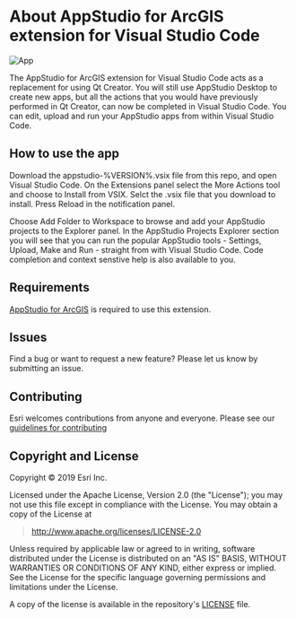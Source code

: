 # About AppStudio for ArcGIS extension for Visual Studio Code

![App](./thumbnail.png)

The AppStudio for ArcGIS extension for Visual Studio Code acts as a replacement for using Qt Creator. You will still use AppStudio Desktop to create new apps, but all the actions that you would have previously performed in Qt Creator, can now be completed in Visual Studio Code. You can edit, upload and run your AppStudio apps from within Visual Studio Code.

## How to use the app

Download the appstudio-%VERSION%.vsix file from this repo, and open Visual Studio Code. On the Extensions panel select the More Actions tool and choose to Install from VSIX. Selct the .vsix file that you download to install. Press Reload in the notification panel.

Choose Add Folder to Workspace to browse and add your AppStudio projects to the Explorer panel. In the AppStudio Projects Explorer section you will see that you can run the popular AppStudio tools - Settings, Upload, Make and Run - straight from with Visual Studio Code. Code completion and context senstive help is also available to you.   

## Requirements

<a href="http://www.esri.com/landing-pages/appstudio">AppStudio for ArcGIS</a> is required to use this extension.

## Issues

Find a bug or want to request a new feature?  Please let us know by submitting an issue.

## Contributing

Esri welcomes contributions from anyone and everyone. Please see our [guidelines for contributing](https://github.com/esri/contributing)

## Copyright and License

Copyright © 2019 Esri Inc.

Licensed under the Apache License, Version 2.0 (the "License");
you may not use this file except in compliance with the License.
You may obtain a copy of the License at

> http://www.apache.org/licenses/LICENSE-2.0

Unless required by applicable law or agreed to in writing, software
distributed under the License is distributed on an "AS IS" BASIS,
WITHOUT WARRANTIES OR CONDITIONS OF ANY KIND, either express or implied.
See the License for the specific language governing permissions and
limitations under the License.

A copy of the license is available in the repository's [LICENSE](./LICENSE) file.
